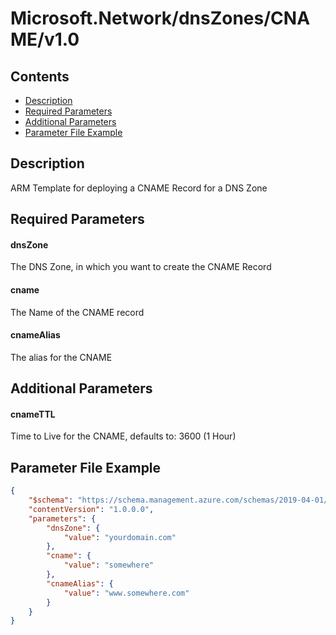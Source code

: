 # Microsoft.Network/dnsZones/CNAME/v1.0

## Contents

* [Description](#description)
* [Required Parameters](#required-parameters)
* [Additional Parameters](#additional-parameters)
* [Parameter File Example](#parameter-file-example)

## Description

ARM Template for deploying a CNAME Record for a DNS Zone

## Required Parameters

#### dnsZone
The DNS Zone, in which you want to create the CNAME Record

#### cname
The Name of the CNAME record

#### cnameAlias
The alias for the CNAME

## Additional Parameters

#### cnameTTL

Time to Live for the CNAME, defaults to: 3600 (1 Hour)

## Parameter File Example

```json
{
    "$schema": "https://schema.management.azure.com/schemas/2019-04-01/deploymentParameters.json#",
    "contentVersion": "1.0.0.0",
    "parameters": {
        "dnsZone": {
            "value": "yourdomain.com"
        },
        "cname": {
            "value": "somewhere"
        },
        "cnameAlias": {
            "value": "www.somewhere.com"
        }
    }
}
```

